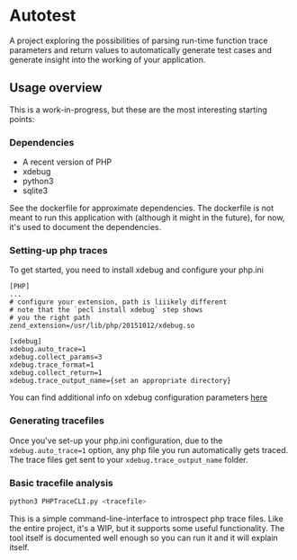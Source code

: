 # Autotest

A project exploring the possibilities of parsing run-time function trace parameters and return values to automatically generate test cases and generate insight into the working of your application.

## Usage overview

This is a work-in-progress, but these are the most interesting starting points:

### Dependencies

* A recent version of PHP
* xdebug
* python3
* sqlite3

See the dockerfile for approximate dependencies.
The dockerfile is not meant to run this application with (although it might in the future), for now, it's used to document the dependencies.

### Setting-up php traces

To get started, you need to install xdebug and configure your php.ini

```
[PHP]
...
# configure your extension, path is liiikely different
# note that the `pecl install xdebug` step shows
# you the right path
zend_extension=/usr/lib/php/20151012/xdebug.so

[xdebug]
xdebug.auto_trace=1
xdebug.collect_params=3
xdebug.trace_format=1
xdebug.collect_return=1
xdebug.trace_output_name={set an appropriate directory}
```

You can find additional info on xdebug configuration parameters [here](https://xdebug.org/docs/all_settings)

### Generating tracefiles

Once you've set-up your php.ini configuration, due to the `xdebug.auto_trace=1` option, any php file you run automatically gets traced. The trace files get sent to your `xdebug.trace_output_name` folder.

### Basic tracefile analysis

```sh
python3 PHPTraceCLI.py <tracefile>
```

This is a simple command-line-interface to introspect php trace files. Like the entire project, it's a WIP, but it supports some useful functionality. The tool itself is documented well enough so you can run it and it will explain itself.
